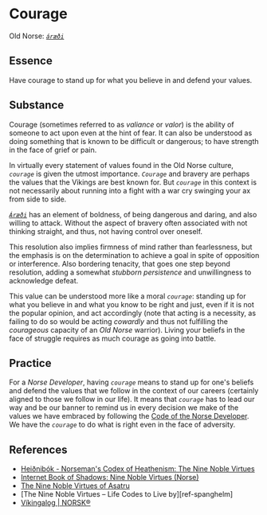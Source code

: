 # Courage

Old Norse: _[`áræði`][ref-old-norse]_

## Essence

Have courage to stand up for what you believe in and defend your values.

## Substance

Courage (sometimes referred to as _valiance_ or _valor_) is the ability of someone to act upon even at the hint of fear. It can also be understood as doing something that is known to be difficult or dangerous; to have strength in the face of grief or pain.

In virtually every statement of values found in the Old Norse culture, _`courage`_ is given the utmost importance. _`Courage`_ and bravery are perhaps the values that the Vikings are best known for.  But _`courage`_ in this context is not necessarily about running into a fight with a war cry swinging your ax from side to side.

_[`Áræði`][ref-old-norse]_ has an element of boldness, of being dangerous and daring, and also willing to attack. Without the aspect of bravery often associated with not thinking straight, and thus, not having control over oneself.

This resolution also implies firmness of mind rather than fearlessness, but the emphasis is on the determination to achieve a goal in spite of opposition or interference. Also bordering tenacity, that goes one step beyond resolution, adding a somewhat _stubborn persistence_ and unwillingness to acknowledge defeat.

This value can be understood more like a moral _`courage`_: standing up for what you believe in and what you know to be right and just, even if it is not the popular opinion, and act accordingly (note that acting is a necessity, as failing to do so would be acting _cowardly_ and thus not fulfilling the _courageous_ capacity of an _Old Norse_ warrior). Living your beliefs in the face of struggle requires as much courage as going into battle.

## Practice

For a _Norse Developer_, having _`courage`_ means to stand up for one's beliefs and defend the values that we follow in the context of our careers (certainly aligned to those we follow in our life). It means that _`courage`_ has to lead our way and be our banner to remind us in every decision we make of the values we have embraced by following the [Code of the Norse Developer][chapter-intro]. We have the _`courage`_ to do what is right even in the face of adversity.

## References

- [Heiðnibók - Norseman's Codex of Heathenism: The Nine Noble Virtues][ref-heidnibok]
- [Internet Book of Shadows: Nine Noble Virtues (Norse)][ref-sacred-texts]
- [The Nine Noble Virtues of Asatru][ref-learnreligions]
- [The Nine Noble Virtues – Life Codes to Live by][ref-spanghelm]
- [Víkingalǫg | NORSK®][ref-norskk]

[chapter-intro]: ../../README.md
[ref-heidnibok]: http://heidnibok.blogspot.com/2013/04/the-nine-noble-virtues.html
[ref-learnreligions]: https://www.learnreligions.com/noble-virtues-of-asatru-2561539
[ref-norskk]: https://norskk.com/code
[ref-old-norse]: https://www.yorku.ca/inpar/language/English-Old_Norse.pdf
[ref-sacred-texts]: https://www.sacred-texts.com/bos/bos653.htm
[ref-spangenhelm]: https://spangenhelm.com/nine-noble-virtues/
